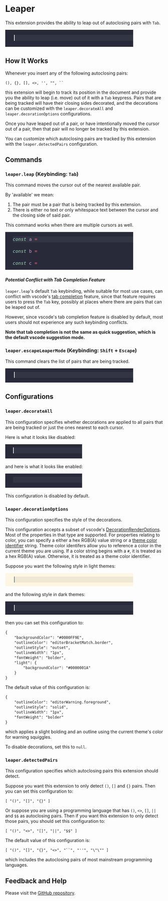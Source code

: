 # Leaper

This extension provides the ability to leap out of autoclosing pairs with `Tab`.

![Leaper in Action Gif Single Cursor](images/leaper-in-action-single.gif)

## How It Works

Whenever you insert any of the following autoclosing pairs:

    (), {}, [], <>, '', "", ``

this extension will begin to track its position in the document and provide you
the ability to leap (i.e. move) out of it with a `Tab` keypress. Pairs that are
being tracked will have their closing sides decorated, and the decorations can 
be customized with the `leaper.decorateAll` and `leaper.decorationOptions` 
configurations.

Once you have leaped out of a pair, or have intentionally moved the cursor out 
of a pair, then that pair will no longer be tracked by this extension.

You can customize which autoclosing pairs are tracked by this extension with the 
`leaper.detectedPairs` configuration.

## Commands

### `leaper.leap` (Keybinding: `Tab`)
    
This command moves the cursor out of the nearest available pair.

By 'available' we mean:

 1. The pair must be a pair that is being tracked by this extension.
 2. There is either no text or only whitespace text between the cursor and the 
    closing side of said pair.

This command works when there are multiple cursors as well. 

![Leaper in Action Gif Multi Cursor](images/leaper-in-action-multi.gif)

#### _Potential Conflict with Tab Completion Feature_

`leaper.leap`'s default `Tab` keybinding, while suitable for most use cases, can 
conflict with vscode's [tab completion] feature, since that feature requires 
users to press the `Tab` key, possibly at places where there are pairs that can 
be leaped out of. 

However, since vscode's tab completion feature is disabled by default, most users 
should not experience any such keybinding conflicts.

**Note that tab completion is not the same as quick suggestion, which is the 
default vscode suggestion mode.**

[tab completion]: https://code.visualstudio.com/docs/editor/intellisense#_tab-completion

### `leaper.escapeLeaperMode` (Keybinding: `Shift` + `Escape`)

This command clears the list of pairs that are being tracked.

![Escape Leaper Mode](images/escape-leaper-mode.gif)

## Configurations

### `leaper.decorateAll`

This configuration specifies whether decorations are applied to all pairs that 
are being tracked or just the ones nearest to each cursor.

Here is what it looks like disabled:

![Decorate All False](images/decorate-all-false.gif)

and here is what it looks like enabled: 

![Decorate All True](images/decorate-all-true.gif)

This configuration is disabled by default.

### `leaper.decorationOptions`

This configuration specifies the style of the decorations.

This configuration accepts a subset of vscode's [DecorationRenderOptions]. Most 
of the properties in that type are supported. For properties relating to color, 
you can specify a either a hex RGB(A) value string or a [theme color identifier] 
string. Theme color identifers allow you to reference a color in the current theme 
you are using. If a color string begins with a `#`, it is treated as a hex RGB(A) 
value. Otherwise, it is treated as a theme color identifier.

Suppose you want the following style in light themes:

![Decoration Options Example 1](images/decoration-options-example-1.gif)

and the following style in dark themes:

![Decoration Options Example 2](images/decoration-options-example-2.gif)

then you can set this configuration to:

    {
        "backgroundColor": "#0000FF9E",
        "outlineColor": "editorBracketMatch.border",
        "outlineStyle": "outset",
        "outlineWidth": "1px",
        "fontWeight": "bolder",
        "light": {
            "backgroundColor": "#0000001A"
        }
    }

The default value of this configuration is:

    {
        "outlineColor": "editorWarning.foreground",
        "outlineStyle": "solid",
        "outlineWidth": "1px",
        "fontWeight": "bolder"
    }

which applies a slight bolding and an outline using the current theme's color 
for warning squiggles.

To disable decorations, set this to `null`.

[DecorationRenderOptions]: https://code.visualstudio.com/api/references/vscode-api#DecorationRenderOptions
[theme color identifier]: https://code.visualstudio.com/api/references/theme-color

### `leaper.detectedPairs`

This configuration specifies which autoclosing pairs this extension should 
detect.

Suppose you want this extension to only detect `()`, `[]` and `{}` pairs. Then
you can set this configuration to:

    [ "()", "[]", "{}" ]

Or suppose you are using a programming language that has `()`, `<>`, `[]`, `||` 
and `$$` as autoclosing pairs. Then if you want this extension to only detect
those pairs, you should set this configuration to:

    [ "()", "<>", "[]", "||", "$$" ]

The default value of this configuration is:

    [ "()", "[]", "{}", "<>", "``", "''", "\"\"" ]
 
which includes the autoclosing pairs of most mainstream programming languages.

## Feedback and Help

Please visit the [GitHub repository](https://github.com/OnlyLys/Leaper).
